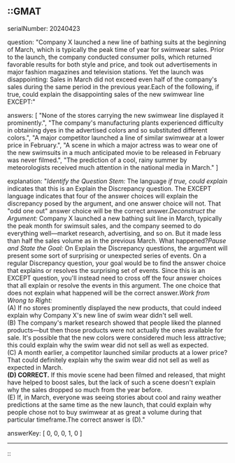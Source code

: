 ::GMAT
---


serialNumber: 20240423

question: "Company X launched a new line of bathing suits at the beginning of March, which is typically the peak time of year for swimwear sales. Prior to the launch, the company conducted consumer polls, which returned favorable results for both style and price, and took out advertisements in major fashion magazines and television stations. Yet the launch was disappointing: Sales in March did not exceed even half of the company's sales during the same period in the previous year.Each of the following, if true, could explain the disappointing sales of the new swimwear line EXCEPT:"

answers: [
  "None of the stores carrying the new swimwear line displayed it prominently.",
  "The company's manufacturing plants experienced difficulty in obtaining dyes in the advertised colors and so substituted different colors.",
  "A major competitor launched a line of similar swimwear at a lower price in February.",
  "A scene in which a major actress was to wear one of the new swimsuits in a much anticipated movie to be released in February was never filmed.",
  "The prediction of a cool, rainy summer by meteorologists received much attention in the national media in March."
]

explanation: "<i>Identify the Question Stem:</i> The language <i>if true, could explain</i> indicates that this is an Explain the Discrepancy question. The EXCEPT language indicates that four of the answer choices will explain the discrepancy posed by the argument, and one answer choice will not. That \"odd one out\" answer choice will be the correct answer.<i>Deconstruct the Argument:</i> Company X launched a new bathing suit line in March, typically the peak month for swimsuit sales, and the company seemed to do everything well—market research, advertising, and so on. But it made less than half the sales volume as in the previous March. What happened?<i>Pause and State the Goal:</i> On Explain the Discrepancy questions, the argument will present some sort of surprising or unexpected series of events. On a regular Discrepancy question, your goal would be to find the answer choice that explains or resolves the surprising set of events. Since this is an EXCEPT question, you'll instead need to cross off the four answer choices that all explain or resolve the events in this argument. The one choice that does not explain what happened will be the correct answer.<i>Work from Wrong to Right:</i><br>(A) If no stores prominently displayed the new products, that could indeed explain why Company X's new line of swim wear didn't sell well.<br>(B) The company's market research showed that people liked the planned products—but then those products were not actually the ones available for sale. It's possible that the new colors were considered much less attractive; this could explain why the swim wear did not sell as well as expected.<br>(C) A month earlier, a competitor launched similar products at a lower price? That could definitely explain why the swim wear did not sell as well as expected in March.<br><b>(D) CORRECT.</b> If this movie scene had been filmed and released, that might have helped to boost sales, but the lack of such a scene doesn't explain why the sales dropped so much from the year before.<br>(E) If, in March, everyone was seeing stories about cool and rainy weather predictions at the same time as the new launch, that could explain why people chose not to buy swimwear at as great a volume during that particular timeframe.The correct answer is (D)."

answerKey: [
  0, 
  0, 
  0, 
  1, 
  0
]



---
::